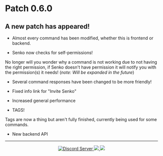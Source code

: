 <h1> Patch 0.6.0

## A new patch has appeared!

- Almost every command has been modified, whether this is frontend or backend.

- Senko now checks for self-permissions!

No longer will you wonder why a command is not working due to not having the right permission, if Senko doesn't have permission it will notify you with the permission(s) it needs!
(*note: Will be expanded in the future*)

- Several command responses have been changed to be more friendly!

- Fixed info link for "Invite Senko"

- Increased general performance

- TAGS!

Tags are now a thing but aren't fully finished, currently being used for some commands.

- New backend API

---
<div align="center">
    <a href="https://senko.gg/discord">
        <img src="https://discordapp.com/api/guilds/777251087592718336/widget.png?style=shield" alt="Discord Server">
    </a>
    <a href="https://senkosworld.com/invite">
        <img src="https://img.shields.io/badge/-Invite%20Senko-orange">
    </a>
    <a href="https://github.com/SenkoTheKitsune1/Senko-Issues/issues/new?assignees=&labels=Bug/Error&template=bug-report.md&title=">
        <img src="https://img.shields.io/badge/-Submit%20a%20issue-blue">
    </a>